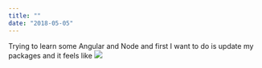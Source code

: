 ```yaml
---
title: ""
date: "2018-05-05"
---
```


Trying to learn some Angular and Node and first I want to do is update my packages and it feels like ![](//media3.giphy.com/media/100SPyKImgpJMQ/giphy.gif)
